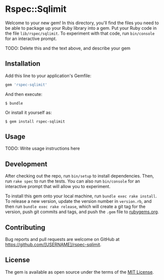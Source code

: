 # Rspec::Sqlimit

Welcome to your new gem! In this directory, you'll find the files you need to be able to package up your Ruby library into a gem. Put your Ruby code in the file `lib/rspec/sqlimit`. To experiment with that code, run `bin/console` for an interactive prompt.

TODO: Delete this and the text above, and describe your gem

## Installation

Add this line to your application's Gemfile:

```ruby
gem 'rspec-sqlimit'
```

And then execute:

    $ bundle

Or install it yourself as:

    $ gem install rspec-sqlimit

## Usage

TODO: Write usage instructions here

## Development

After checking out the repo, run `bin/setup` to install dependencies. Then, run `rake spec` to run the tests. You can also run `bin/console` for an interactive prompt that will allow you to experiment.

To install this gem onto your local machine, run `bundle exec rake install`. To release a new version, update the version number in `version.rb`, and then run `bundle exec rake release`, which will create a git tag for the version, push git commits and tags, and push the `.gem` file to [rubygems.org](https://rubygems.org).

## Contributing

Bug reports and pull requests are welcome on GitHub at https://github.com/[USERNAME]/rspec-sqlimit.


## License

The gem is available as open source under the terms of the [MIT License](http://opensource.org/licenses/MIT).

